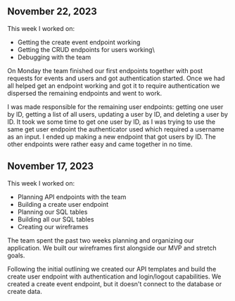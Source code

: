 ## November 22, 2023

This week I worked on:

* Getting the create event endpoint working
* Getting the CRUD endpoints for users working\
* Debugging with the team

On Monday the team finished our first endpoints
together with post requests for events and users
and got authentication started. Once we had all
helped get an endpoint working and got it to require
authentication we dispersed the remaining endpoints
and went to work.

I was made responsible for the remaining user endpoints:
getting one user by ID, getting a list of all users,
updating a user by ID, and deleting a user by ID. It
took we some time to get one user by ID, as I was trying
to use the same get user endpoint the authenticator used
which required a username as an input. I ended up making
a new endpoint that got users by ID. The other endpoints
were rather easy and came together in no time.


## November 17, 2023

This week I worked on:

* Planning API endpoints with the team
* Building a create user endpoint
* Planning our SQL tables
* Building all our SQL tables
* Creating our wireframes

The team spent the past two weeks planning and
organizing our application. We built our wireframes
first alongside our MVP and stretch goals.

Following the initial outlining we created our API
templates and build the create user endpoint with
authentication and login/logout capabilities. We
created a create event endpoint, but it doesn't
connect to the database or create data.

